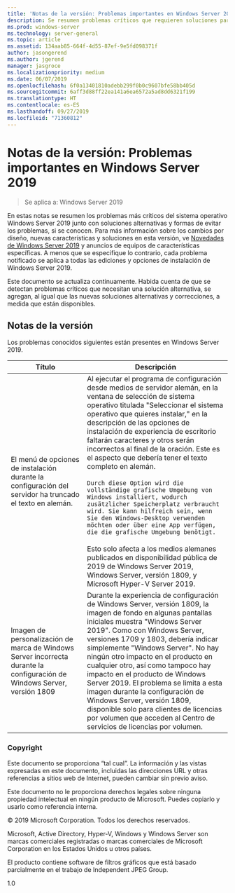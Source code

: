 ```yaml
---
title: 'Notas de la versión: Problemas importantes en Windows Server 2019'
description: Se resumen problemas críticos que requieren soluciones para evitar bloqueos, faltas de respuesta, errores de instalación y pérdida de datos.
ms.prod: windows-server
ms.technology: server-general
ms.topic: article
ms.assetid: 134aab85-664f-4d55-87ef-9e5fd098371f
author: jasongerend
ms.author: jgerend
manager: jasgroce
ms.localizationpriority: medium
ms.date: 06/07/2019
ms.openlocfilehash: 6f0a13401810adebb299f0b0c9607bfe58bb405d
ms.sourcegitcommit: 6aff3d88ff22ea141a6ea6572a5ad8dd6321f199
ms.translationtype: HT
ms.contentlocale: es-ES
ms.lasthandoff: 09/27/2019
ms.locfileid: "71360812"
---
```

# <a name="release-notes---important-issues-in-windows-server-2019"></a>Notas de la versión: Problemas importantes en Windows Server 2019

>Se aplica a: Windows Server 2019

En estas notas se resumen los problemas más críticos del sistema operativo Windows Server 2019 junto con soluciones alternativas y formas de evitar los problemas, si se conocen. Para más información sobre los cambios por diseño, nuevas características y soluciones en esta versión, ve [Novedades de Windows Server 2019](whats-new-19.md) y anuncios de equipos de características específicas. A menos que se especifique lo contrario, cada problema notificado se aplica a todas las ediciones y opciones de instalación de Windows Server 2019.  

Este documento se actualiza continuamente. Habida cuenta de que se detectan problemas críticos que necesitan una solución alternativa, se agregan, al igual que las nuevas soluciones alternativas y correcciones, a medida que están disponibles.  

## <a name="release-notes"></a>Notas de la versión

Los problemas conocidos siguientes están presentes en Windows Server 2019.

| Título         | Descripción                            |
| -----         | -----------                            |
| El menú de opciones de instalación durante la configuración del servidor ha truncado el texto en alemán. | Al ejecutar el programa de configuración desde medios de servidor alemán, en la ventana de selección de sistema operativo titulada "Seleccionar el sistema operativo que quieres instalar," en la descripción de las opciones de instalación de experiencia de escritorio faltarán caracteres y otros serán incorrectos al final de la oración. Este es el aspecto que debería tener el texto completo en alemán.<br/>      <br/>`Durch diese Option wird die vollständige grafische Umgebung von Windows installiert, wodurch zusätzlicher Speicherplatz verbraucht wird. Sie kann hilfreich sein, wenn Sie den Windows-Desktop verwenden möchten oder über eine App verfügen, die die grafische Umgebung benötigt.` <br><br>Esto solo afecta a los medios alemanes publicados en disponibilidad pública de 2019 de Windows Server 2019, Windows Server, versión 1809, y Microsoft Hyper-V Server 2019.|
| Imagen de personalización de marca de Windows Server incorrecta durante la configuración de Windows Server, versión 1809 | Durante la experiencia de configuración de Windows Server, versión 1809, la imagen de fondo en algunas pantallas iniciales muestra &quot;Windows Server 2019&quot;.  Como con Windows Server, versiones 1709 y 1803, debería indicar simplemente &quot;Windows Server&quot;.  No hay ningún otro impacto en el producto en cualquier otro, así como tampoco hay impacto en el producto de Windows Server 2019.  El problema se limita a esta imagen durante la configuración de Windows Server, versión 1809, disponible solo para clientes de licencias por volumen que acceden al Centro de servicios de licencias por volumen.<br/> |

### <a name="copyright"></a>Copyright

Este documento se proporciona “tal cual”. La información y las vistas expresadas en este documento, incluidas las direcciones URL y otras referencias a sitios web de Internet, pueden cambiar sin previo aviso.  

Este documento no le proporciona derechos legales sobre ninguna propiedad intelectual en ningún producto de Microsoft. Puedes copiarlo y usarlo como referencia interna.

&copy; 2019 Microsoft Corporation. Todos los derechos reservados.  

Microsoft, Active Directory, Hyper-V, Windows y Windows Server son marcas comerciales registradas o marcas comerciales de Microsoft Corporation en los Estados Unidos u otros países.  

El producto contiene software de filtros gráficos que está basado parcialmente en el trabajo de Independent JPEG Group.  


1.0  
